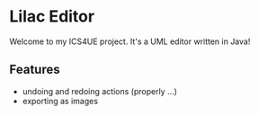 # Lilac Editor

Welcome to my ICS4UE project. It's a UML editor written in Java!

## Features
- undoing and redoing actions (properly ...)
- exporting as images